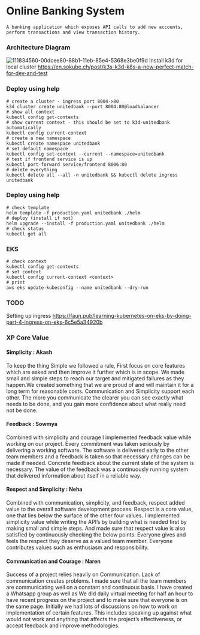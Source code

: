 
# Online Banking System


```
A banking application which exposes API calls to add new accounts, perform transactions and view transaction history.
```


### Architecture Diagram

![111834560-00dcee80-88b1-11eb-85e4-5368e3be0f9d](https://user-images.githubusercontent.com/436710/115127619-abb5fa80-9f8c-11eb-9e41-cbab051c059c.png)
Install k3d for local cluster 
https://en.sokube.ch/post/k3s-k3d-k8s-a-new-perfect-match-for-dev-and-test


### Deploy using help
```
# create a cluster - ingress port 8004->80
k3d cluster create unitedbank --port 8004:80@loadbalancer
# show all context
kubectl config get-contexts
# show current context - this should be set to k3d-unitedbank automatically
kubectl config current-context
# create a new namespace
kubectl create namespace unitedbank
# set default namespace
kubectl config set-context --current --namespace=unitedbank
# test if frontend service is up
kubectl port-forward service/frontend 8006:80
# delete everything
kubectl delete all --all -n unitedbank && kubectl delete ingress unitedbank
```

### Deploy using help

```
# check template
helm template -f production.yaml unitedbank ./helm
# deploy (install if not)
helm upgrade --install -f production.yaml unitedbank ./helm
# check status
kubectl get all
```

### EKS
```
# check context
kubectl config get-contexts
# set context
kubectl config current-context <context>
# print
aws eks update-kubeconfig --name unitedbank --dry-run
```

### TODO
Setting up ingress
https://faun.pub/learning-kubernetes-on-eks-by-doing-part-4-ingress-on-eks-6c5e5a34920b

### XP Core Value

#### Simplicity : Akash
To keep the thing Simple we followed a rule, First focus on core features which are asked and then improve it further which is in scope. We made small and simple steps to reach our target and mitigated failures as they happen.We created something that we are proud of and will maintain it for a long term for reasonable costs. Communication and Simplicity support each other. The more you communicate the clearer you can see exactly what needs to be done, and you gain more confidence about what really need not be done.

#### Feedback : Sowmya
Combined with simplicity and courage I implemented feedback value while working on our project. Every commitment was taken seriously by delivering a working software. The software is delivered early to the other team members and a feedback is taken so that necessary changes can be made if needed. Concrete feedback about the current state of the system is necessary. The value of the feedback was a continuously running system that delivered information about itself in a reliable way.

#### Respect and Simplicity : Neha
Combined with communication, simplicity, and feedback, respect added value to the overall software development process. Respect is a core value, one that lies below the surface of the other four values. I implemented simplicity value while writing the API’s by building what is needed first by making small and simple steps. And made sure that respect value is also satisfied by continuously checking the below points:
Everyone gives and feels the respect they deserve as a valued team member. 
Everyone contributes values such as enthusiasm and responsibility.

#### Communication and Courage : Naren
Success of a project relies heavily on Communication. Lack of communication creates problems. I made sure that all the team members are communicating well on a constant and continuous basis. I have created a Whatsapp group as well as We did daily virtual meeting for half an hour to have recent progress on the project and to make sure that everyone is on the same page. Initially we had lots of discussions on how to work on implementation of certain features. This includes speaking up against what would not work and anything that affects the project’s effectiveness, or accept feedback and improve methodologies.


